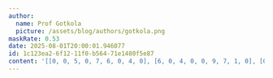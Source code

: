 ```yaml
---
author:
  name: Prof Gotkola
  picture: /assets/blog/authors/gotkola.png
maskRate: 0.53
date: 2025-08-01T20:00:01.946077
id: 1c123ea2-6f12-11f0-b564-71e1480f5e87
content: '[[0, 0, 5, 0, 7, 6, 0, 4, 0], [6, 0, 4, 0, 0, 9, 7, 1, 0], [0, 0, 2, 4, 0, 8, 6, 9, 0], [0, 0, 0, 5, 8, 0, 9, 0, 1], [0, 0, 1, 2, 0, 0, 4, 3, 0], [3, 0, 7, 0, 0, 1, 2, 0, 8], [0, 0, 8, 7, 0, 0, 0, 6, 9], [0, 0, 3, 9, 6, 0, 0, 0, 4], [0, 0, 0, 8, 0, 0, 3, 2, 7]]'
---
```


